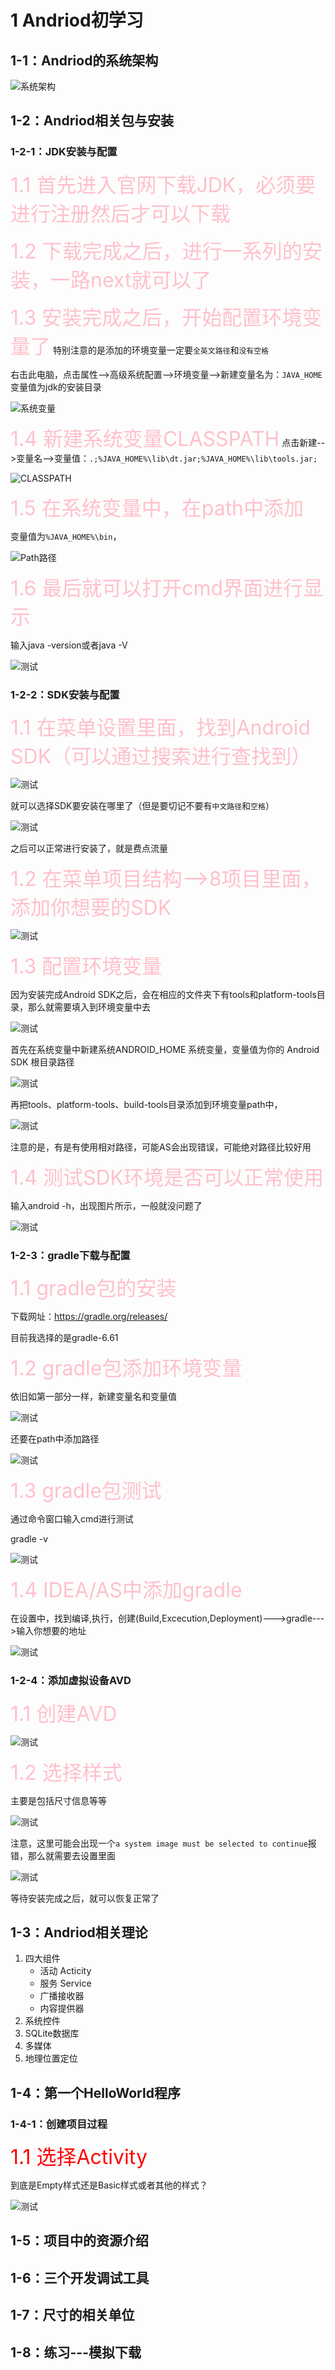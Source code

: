 <!--
 * @Author: your name
 * @Date: 2021-01-19 15:41:45
 * @LastEditTime: 2021-03-15 14:35:04
 * @LastEditors: Please set LastEditors
 * @Description: In User Settings Edit
 * @FilePath: \Codefool0307_Blog\docs\7.Andriod\1.Andriodbasic\1.HelloWorld.md
-->
# 1 Andriod初学习

## 1-1：Andriod的系统架构

![系统架构](0.image/HW_01.jpg)

## 1-2：Andriod相关包与安装

### 1-2-1：JDK安装与配置

<font color=pink size='6'>1.1 首先进入官网下载JDK，必须要进行注册然后才可以下载</font>

<font color=pink size='6'>1.2 下载完成之后，进行一系列的安装，一路next就可以了</font>

<font color=pink size='6'>1.3 安装完成之后，开始配置环境变量了</font>
特别注意的是添加的环境变量一定要`全英文路径`和`没有空格`

右击此电脑，点击属性-->高级系统配置-->环境变量-->新建变量名为：`JAVA_HOME` 变量值为jdk的安装目录

![系统变量](0.image/HW_02.jpg)

<font color=pink size='6'>1.4 新建系统变量CLASSPATH</font>
点击新建-->变量名-->变量值：`.;%JAVA_HOME%\lib\dt.jar;%JAVA_HOME%\lib\tools.jar;`

![CLASSPATH](0.image/HW_03.jpg)

<font color=pink size='6'>1.5 在系统变量中，在path中添加</font>

变量值为`%JAVA_HOME%\bin`，

![Path路径](0.image/HW_04.jpg)

<font color=pink size='6'>1.6 最后就可以打开cmd界面进行显示</font>

输入java -version或者java -V

![测试](0.image/HW_05.jpg)

### 1-2-2：SDK安装与配置

<font color=pink size='6'>1.1 在菜单设置里面，找到Android SDK（可以通过搜索进行查找到）</font>

![测试](0.image/HW_06.jpg)

就可以选择SDK要安装在哪里了（但是要切记不要有`中文路径`和`空格`）

![测试](0.image/HW_07.jpg)

之后可以正常进行安装了，就是费点流量

<font color=pink size='6'>1.2 在菜单项目结构-->8项目里面，添加你想要的SDK</font>

![测试](0.image/HW_08.jpg)

<font color=pink size='6'>1.3 配置环境变量</font>

因为安装完成Android SDK之后，会在相应的文件夹下有tools和platform-tools目录，那么就需要填入到环境变量中去

![测试](0.image/HW_09.jpg)

首先在系统变量中新建系统ANDROID_HOME 系统变量，变量值为你的 Android SDK 根目录路径

![测试](0.image/HW_10.jpg)

再把tools、platform-tools、build-tools目录添加到环境变量path中，

![测试](0.image/HW_11.jpg)

注意的是，有是有使用相对路径，可能AS会出现错误，可能绝对路径比较好用

<font color=pink size='6'>1.4 测试SDK环境是否可以正常使用</font>

 输入android -h，出现图片所示，一般就没问题了

![测试](0.image/HW_12.jpg)

### 1-2-3：gradle下载与配置

<font color=pink size='6'>1.1 gradle包的安装</font>

下载网址：https://gradle.org/releases/

目前我选择的是gradle-6.61

<font color=pink size='6'>1.2 gradle包添加环境变量</font>

依旧如第一部分一样，新建变量名和变量值

![测试](0.image/HW_13.jpg)

还要在path中添加路径

![测试](0.image/HW_14.jpg)

<font color=pink size='6'>1.3 gradle包测试</font>

通过命令窗口输入cmd进行测试

gradle -v

![测试](0.image/HW_15.jpg)

<font color=pink size='6'>1.4 IDEA/AS中添加gradle</font>

在设置中，找到编译,执行，创建(Build,Excecution,Deployment)--->gradle--->输入你想要的地址

![测试](0.image/HW_16.jpg)

### 1-2-4：添加虚拟设备AVD

<font color=pink size='6'>1.1 创建AVD</font>

![测试](0.image/HW_17.jpg)

<font color=pink size='6'>1.2 选择样式</font>

主要是包括尺寸信息等等

![测试](0.image/HW_18.jpg)

注意，这里可能会出现一个`a system image must be selected to continue`报错，那么就需要去设置里面

![测试](0.image/HW_19.jpg)

等待安装完成之后，就可以恢复正常了

## 1-3：Andriod相关理论

1. 四大组件
   - 活动 Acticity
   - 服务 Service
   - 广播接收器 
   - 内容提供器
2. 系统控件
3. SQLite数据库
4. 多媒体
5. 地理位置定位

## 1-4：第一个HelloWorld程序

### 1-4-1：创建项目过程

<font color=red size='6'>1.1 选择Activity</font>

到底是Empty样式还是Basic样式或者其他的样式？

![测试](0.image/HW_20.jpg)






## 1-5：项目中的资源介绍

## 1-6：三个开发调试工具

## 1-7：尺寸的相关单位

## 1-8：练习---模拟下载
